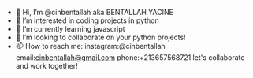 - 👋 Hi, I’m @cinbentallah aka BENTALLAH YACINE
- 👀 I’m interested in coding projects in python
- 🌱 I’m currently learning javascript
- 💞️ I’m looking to collaborate on your python projects!
- 📫 How to reach me: instagram:@cinbentallah email:cinbentallah@gmail.com phone:+213657568721
let's collaborate and work together!
